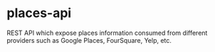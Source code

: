 # places-api

REST API which expose places information consumed from different providers such as Google Places, FourSquare, Yelp, etc.
